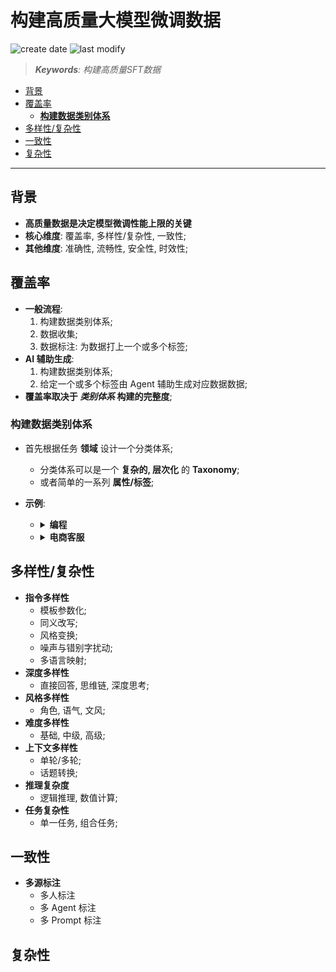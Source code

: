 构建高质量大模型微调数据
===
<!--START_SECTION:badge-->
![create date](https://img.shields.io/static/v1?label=create%20date&message=2025-09-17&label_color=gray&color=lightsteelblue&style=flat-square)
![last modify](https://img.shields.io/static/v1?label=last%20modify&message=2025-09-18%2016%3A07%3A56&label_color=gray&color=thistle&style=flat-square)
<!--END_SECTION:badge-->
<!--info
date: 2025-09-17 13:38:07
toc_title: SFT 数据构建
top: false
draft: true
hidden: true
section_number: false
level: 0
tag: [llm]
-->

<!--START_SECTION:keywords-->
> ***Keywords**: 构建高质量SFT数据*
<!--END_SECTION:keywords-->

<!--START_SECTION:paper_title-->
<!--END_SECTION:paper_title-->

<!--START_SECTION:toc-->
- [背景](#背景)
- [覆盖率](#覆盖率)
    - [**构建数据类别体系**](#构建数据类别体系)
- [多样性/复杂性](#多样性复杂性)
- [一致性](#一致性)
- [复杂性](#复杂性)
<!--END_SECTION:toc-->

---

## 背景

- **高质量数据是决定模型微调性能上限的关键**
- **核心维度**: 覆盖率, 多样性/复杂性, 一致性;
- **其他维度**: 准确性, 流畅性, 安全性, 时效性;

## 覆盖率

- **一般流程**:
    1. 构建数据类别体系;
    2. 数据收集;
    3. 数据标注: 为数据打上一个或多个标签;
- **AI 辅助生成**:
    1. 构建数据类别体系;
    2. 给定一个或多个标签由 Agent 辅助生成对应数据数据;
- **覆盖率取决于 *类别体系* 构建的完整度**;

### **构建数据类别体系**

- 首先根据任务 **领域** 设计一个分类体系;
    - 分类体系可以是一个 **复杂的, 层次化** 的 **Taxonomy**;
    - 或者简单的一系列 **属性/标签**;
- **示例**:
    - <details><summary><b>编程</b></summary>

        ```md
        - **第一层**
            1. 代码生成
            2. 代码理解
            3. 语言转换
            4. ...
        - **第二层**
            1. 代码生成
                1.1 从零实现
                1.2 代码补全
                1.3 ...
            2. 代码理解
                2.1 代码解释
                2.2 错误定位
                2.3 ...
            3. ...
        - **第三层**: 属性/标签
            - **编程语言**: `Python`, `JavaScript`, `Java`, `C++`, `Go`, `SQL`, `Bash`, `HTML/CSS`...
            - **技术领域/框架**:
                - `Web`: React, Vue, Django, Spring
                - `Data Science`: Pandas, NumPy, PyTorch, TensorFlow
                - `System`: Linux, Docker, Kubernetes
                - `Mobile`: Android, SwiftUI
        ```

      </details>
    - <details><summary><b>电商客服</b></summary>

        ```md
        - **第一层**
            1. 商品咨询
            2. 订单服务
            3. 售后支持
            4. 平台规则
        - **第二层**
            1. 商品咨询
                1.1 商品信息
                1.2 库存物流
                1.3 ...
            2. 订单服务
                2.1 下单与支付
                2.2 修改与取消
                2.3 ...
            3. ...
        - **第三层**: **属性/标签**:
            - **商品品类**: `服装`, `数码`, `家居`, `美妆`, `食品`
            - **问题复杂度**: `简单`, `中等`, `复杂`
        ```

    </details>

## 多样性/复杂性

- **指令多样性**
    - 模板参数化;
    - 同义改写;
    - 风格变换;
    - 噪声与错别字扰动;
    - 多语言映射;
- **深度多样性**
    - 直接回答, 思维链, 深度思考;
- **风格多样性**
    - 角色, 语气, 文风;
- **难度多样性**
    - 基础, 中级, 高级;
- **上下文多样性**
    - 单轮/多轮;
    - 话题转换;
- **推理复杂度**
    - 逻辑推理, 数值计算;
- **任务复杂性**
    - 单一任务, 组合任务;


## 一致性

- **多源标注**
    - 多人标注
    - 多 Agent 标注
    - 多 Prompt 标注


## 复杂性

